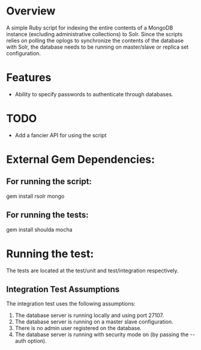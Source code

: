 # Overview

A simple Ruby script for indexing the entire contents of a MongoDB instance (excluding administrative collections) to Solr. Since the scripts relies on polling the oplogs to synchronize the contents of the database with Solr, the database needs to be running on master/slave or replica set configuration.

# Features

 - Ability to specify passwords to authenticate through databases.

# TODO
 - Add a fancier API for using the script

# External Gem Dependencies:

## For running the script:
  gem install rsolr mongo

## For running the tests:
  gem install shoulda mocha

# Running the test:

The tests are located at the test/unit and test/integration respectively.

## Integration Test Assumptions

The integration test uses the following assumptions:

1. The database server is running locally and using port 27107.
2. The database server is running on a master slave configuration.
3. There is no admin user registered on the database.
4. The database server is running with security mode on (by passing the --auth option).

